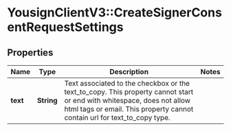 # YousignClientV3::CreateSignerConsentRequestSettings

## Properties
Name | Type | Description | Notes
------------ | ------------- | ------------- | -------------
**text** | **String** | Text associated to the checkbox or the text_to_copy. This property cannot start or end with whitespace, does not allow html tags or email. This property cannot contain url for text_to_copy type.  | 

